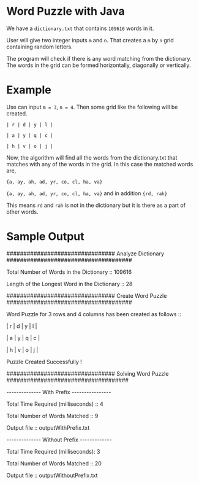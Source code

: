 # Word Puzzle with Java

We have a `dictionary.txt` that contains `109616` words in it.

User will give two integer inputs `m` and `n`. That creates a `m` by `n` grid containing random letters.

The program will check if there is any word matching from the dictionary. The words in the grid can be formed horizontally, diagonally or vertically.

# Example

Use can input `m = 3`, `n = 4`. Then some grid like the following will be created.

`| r | d | y | l |`

`| a | y | q | c |`

`| h | v | o | j |`

Now, the algorithm will find all the words from the dictionary.txt that matches with any of the words in the grid. In this case the matched words are,

`{a, ay, ah, ad, yr, co, cl, ha, va}`

`{a, ay, ah, ad, yr, co, cl, ha, va}` and in addition `{rd, rah}`

This means `rd` and `rah` is not in the dictionary but it is there as a part of other words.


# Sample Output

################################ Analyze Dictionary #####################################

Total Number of Words in the Dictionary :: 109616

Length of the Longest Word in the Dictionary :: 28

################################ Create Word Puzzle #####################################

Word Puzzle for 3 rows and 4 columns has been created as follows :: 

| r | d | y | l |

| a | y | q | c | 

| h | v | o | j | 

Puzzle Created Successfully !

################################ Solving Word Puzzle ####################################

-------------- With Prefix ----------------

Total Time Required (milliseconds) :: 4

Total Number of Words Matched :: 9

Output file :: outputWithPrefix.txt

-------------- Without Prefix -------------

Total Time Required (milliseconds): 3

Total Number of Words Matched :: 20

Output file :: outputWithoutPrefix.txt
